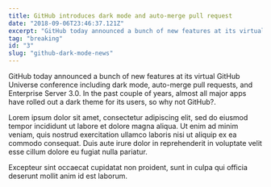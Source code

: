 ```yaml
---
title: GitHub introduces dark mode and auto-merge pull request
date: "2018-09-06T23:46:37.121Z"
excerpt: "GitHub today announced a bunch of new features at its virtual GitHub..."
tag: "breaking"
id: "3"
slug: "github-dark-mode-news"
---
```


GitHub today announced a bunch of new features at its virtual GitHub Universe conference including dark mode, auto-merge pull requests, and Enterprise Server 3.0. In the past couple of years, almost all major apps have rolled out a dark theme for its users, so why not GitHub?.

Lorem ipsum dolor sit amet, consectetur adipiscing elit, sed do eiusmod tempor incididunt ut labore et dolore magna aliqua. Ut enim ad minim veniam, quis nostrud exercitation ullamco laboris nisi ut aliquip ex ea commodo consequat. Duis aute irure dolor in reprehenderit in voluptate velit esse cillum dolore eu fugiat nulla pariatur.

Excepteur sint occaecat cupidatat non proident, sunt in culpa qui officia deserunt mollit anim id est laborum.
